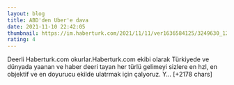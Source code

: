 ```yaml
--- 
layout: blog
title: ABD'den Uber'e dava
date: 2021-11-10 22:42:05
thumbnail: https://im.haberturk.com/2021/11/11/ver1636584125/3249630_1200x627.jpg
rating: 4
---
```

Deerli Haberturk.com okurlar.Haberturk.com ekibi olarak Türkiyede ve dünyada yaanan ve haber deeri tayan her türlü gelimeyi sizlere en hzl, en objektif ve en doyurucu ekilde ulatrmak için çalyoruz. Y… [+2178 chars]